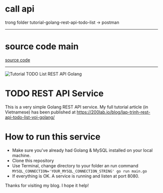 # call api

trong folder tutorial-golang-rest-api-todo-list -> postman

---

# source code main

[source code](https://github.com/200lab-Education/tutorial-golang-rest-api-todo-list)

---

![Tutorial TODO List REST API Golang](https://200lab-blog.imgix.net/2022/05/backend_golang-03.jpg?auto=format,compress&w=1000)

# TODO REST API Service

This is a very simple Golang REST API service. My full tutorial article (in Vietnamese) has been published at https://200lab.io/blog/lap-trinh-rest-api-todo-list-voi-golang/

# How to run this service

- Make sure you've already had Golang & MySQL installed on your local machine.
- Clone this repository
- Use Terminal, change directory to your folder an run command `MYSQL_CONNECTION='YOUR_MYSQL_CONNECTION_STRING' go run main.go`
- If everything is OK. A service is running and listen at port 8080.

Thanks for visiting my blog. I hope it help!
